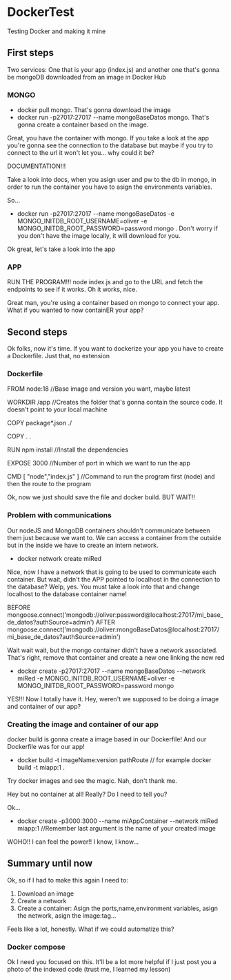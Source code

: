 # DockerTest
Testing Docker and making it mine

## First steps

Two services: One that is your app (index.js) and another one that's gonna be mongoDB downloaded from an image in Docker Hub

### MONGO

- docker pull mongo. That's gonna download the image
- docker run -p27017:27017 --name mongoBaseDatos mongo. That's gonna create a container based on the image.

Great, you have the container with mongo. If you take a look at the app you're gonna see the connection to the database but maybe if you try to connect to the url it won't let you... why could it be?

DOCUMENTATION!!!

Take a look into docs, when you asign user and pw to the db in mongo, in order to run the container you have to asign the environments variables.

So...

- docker run -p27017:27017 --name mongoBaseDatos -e MONGO_INITDB_ROOT_USERNAME=oliver -e MONGO_INITDB_ROOT_PASSWORD=password mongo . Don't worry if you don't have the image locally, it will download for you.

Ok great, let's take a look into the app

### APP

RUN THE PROGRAM!!! node index.js and go to the URL and fetch the endpoints to see if it works. Oh it works, nice.

Great man, you're using a container based on mongo to connect your app. What if you wanted to now containER your app?

## Second steps

Ok folks, now it's time. If you want to dockerize your app you have to create a Dockerfile. Just that, no extension

### Dockerfile

FROM node:18 //Base image and version you want, maybe latest

WORKDIR /app //Creates the folder that's gonna contain the source code. It doesn't point to your local machine

COPY package*.json ./

COPY . .

RUN npm install //Install the dependencies

EXPOSE 3000 //Number of port in which we want to run the app

CMD [ "node","index.js" ] //Command to run the program first (node) and then the route to the program

Ok, now we just should save the file and docker build. BUT WAIT!!

### Problem with communications

Our nodeJS and MongoDB containers shouldn't communicate between them just because we want to. We can access a container from the outside but in the inside we have to create an intern network.

- docker network create miRed

Nice, now I have a network that is going to be used to communicate each container. But wait, didn't the APP pointed to localhost in the connection to the database? Welp, yes. You must take a look into that and change localhost to the database container name!

BEFORE mongoose.connect('mongodb://oliver:password@localhost:27017/mi_base_de_datos?authSource=admin')
AFTER mongoose.connect('mongodb://oliver:mongoBaseDatos@localhost:27017/mi_base_de_datos?authSource=admin')

Wait wait wait, but the mongo container didn't have a network associated. That's right, remove that container and create a new one linking the new red

- docker create -p27017:27017 --name mongoBaseDatos --network miRed -e MONGO_INITDB_ROOT_USERNAME=oliver -e MONGO_INITDB_ROOT_PASSWORD=password mongo

YES!!! Now I totally have it. Hey, weren't we supposed to be doing a image and container of our app?

### Creating the image and container of our app

docker build is gonna create a image based in our Dockerfile! And our Dockerfile was for our app!

- docker build -t imageName:version pathRoute // for example docker build -t miapp:1 .

Try docker images and see the magic. Nah, don't thank me.

Hey but no container at all! Really? Do I need to tell you? 

Ok... 

- docker create -p3000:3000 --name miAppContainer --network miRed miapp:1 //Remember last argument is the name of your created image

WOHO!! I can feel the power!! I know, I know...

## Summary until now

Ok, so if I had to make this again I need to:

1. Download an image
2. Create a network
3. Create a container: Asign the ports,name,environment variables, asign the network, asign the image:tag...

Feels like a lot, honestly. What if we could automatize this?

### Docker compose

Ok I need you focused on this. It'll be a lot more helpful if I just post you a photo of the indexed code (trust me, I learned my lesson)




